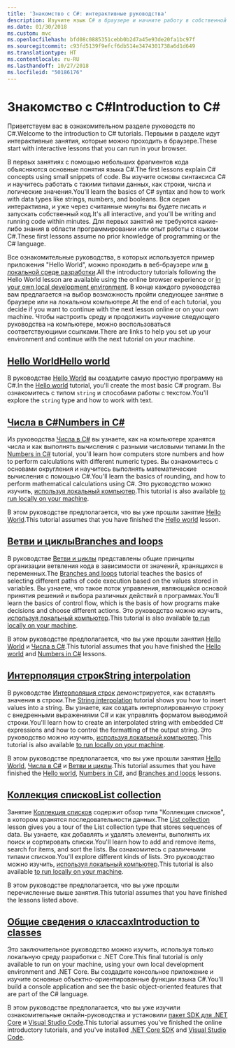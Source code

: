 ```yaml
---
title: 'Знакомство с C#: интерактивные руководства'
description: Изучите язык C# в браузере и начните работу в собственной среде разработки
ms.date: 01/30/2018
ms.custom: mvc
ms.openlocfilehash: bfd08c0885351cebb0b2d7a45e93de20fa1bc97f
ms.sourcegitcommit: c93fd5139f9efcf6db514e3474301738a6d1d649
ms.translationtype: HT
ms.contentlocale: ru-RU
ms.lasthandoff: 10/27/2018
ms.locfileid: "50186176"
---
```

# <a name="introduction-to-c"></a><span data-ttu-id="ef316-103">Знакомство с C#</span><span class="sxs-lookup"><span data-stu-id="ef316-103">Introduction to C#</span></span> #

<span data-ttu-id="ef316-104">Приветствуем вас в ознакомительном разделе руководств по C#.</span><span class="sxs-lookup"><span data-stu-id="ef316-104">Welcome to the introduction to C# tutorials.</span></span> <span data-ttu-id="ef316-105">Первыми в разделе идут интерактивные занятия, которые можно проходить в браузере.</span><span class="sxs-lookup"><span data-stu-id="ef316-105">These start with interactive lessons that you can run in your browser.</span></span>

<span data-ttu-id="ef316-106">В первых занятиях с помощью небольших фрагментов кода объясняются основные понятия языка C#.</span><span class="sxs-lookup"><span data-stu-id="ef316-106">The first lessons explain C# concepts using small snippets of code.</span></span> <span data-ttu-id="ef316-107">Вы изучите основы синтаксиса C# и научитесь работать с такими типами данных, как строки, числа и логические значения.</span><span class="sxs-lookup"><span data-stu-id="ef316-107">You'll learn the basics of C# syntax and how to work with data types like strings, numbers, and booleans.</span></span> <span data-ttu-id="ef316-108">Вся серия интерактивна, и уже через считанные минуты вы будете писать и запускать собственный код.</span><span class="sxs-lookup"><span data-stu-id="ef316-108">It's all interactive, and you'll be writing and running code within minutes.</span></span> <span data-ttu-id="ef316-109">Для первых занятий не требуются какие-либо знания в области программировании или опыт работы с языком C#.</span><span class="sxs-lookup"><span data-stu-id="ef316-109">These first lessons assume no prior knowledge of programming or the C# language.</span></span>

<span data-ttu-id="ef316-110">Все ознакомительные руководства, в которых используется пример приложения "Hello World", можно проходить в веб-браузере или [в локальной среде разработки](local-environment.md).</span><span class="sxs-lookup"><span data-stu-id="ef316-110">All the introductory tutorials following the Hello World lesson are available using the online browser experience or [in your own local development environment](local-environment.md).</span></span> <span data-ttu-id="ef316-111">В конце каждого руководства вам предлагается на выбор возможность пройти следующее занятие в браузере или на локальном компьютере.</span><span class="sxs-lookup"><span data-stu-id="ef316-111">At the end of each tutorial, you decide if you want to continue with the next lesson online or on your own machine.</span></span> <span data-ttu-id="ef316-112">Чтобы настроить среду и продолжить изучение следующего руководства на компьютере, можно воспользоваться соответствующими ссылками.</span><span class="sxs-lookup"><span data-stu-id="ef316-112">There are links to help you set up your environment and continue with the next tutorial on your machine.</span></span>

## <a name="hello-worldhello-worldyml"></a>[<span data-ttu-id="ef316-113">Hello World</span><span class="sxs-lookup"><span data-stu-id="ef316-113">Hello world</span></span>](hello-world.yml)

<span data-ttu-id="ef316-114">В руководстве [Hello World](hello-world.yml) вы создадите самую простую программу на C#.</span><span class="sxs-lookup"><span data-stu-id="ef316-114">In the [Hello world](hello-world.yml) tutorial, you'll create the most basic C# program.</span></span> <span data-ttu-id="ef316-115">Вы ознакомитесь с типом `string` и способами работы с текстом.</span><span class="sxs-lookup"><span data-stu-id="ef316-115">You'll explore the `string` type and how to work with text.</span></span>

## <a name="numbers-in-cnumbers-in-csharpyml"></a>[<span data-ttu-id="ef316-116">Числа в C#</span><span class="sxs-lookup"><span data-stu-id="ef316-116">Numbers in C#</span></span>](numbers-in-csharp.yml)

<span data-ttu-id="ef316-117">Из руководства [Числа в C#](numbers-in-csharp.yml) вы узнаете, как на компьютере хранятся числа и как выполнять вычисления с разными числовыми типами.</span><span class="sxs-lookup"><span data-stu-id="ef316-117">In the [Numbers in C#](numbers-in-csharp.yml) tutorial, you'll learn how computers store numbers and how to perform calculations with different numeric types.</span></span> <span data-ttu-id="ef316-118">Вы ознакомитесь с основами округления и научитесь выполнять математические вычисления с помощью C#.</span><span class="sxs-lookup"><span data-stu-id="ef316-118">You'll learn the basics of rounding, and how to perform mathematical calculations using C#.</span></span> <span data-ttu-id="ef316-119">Это руководство можно изучить, [используя локальный компьютер](numbers-in-csharp-local.md).</span><span class="sxs-lookup"><span data-stu-id="ef316-119">This tutorial is also available [to run locally on your machine](numbers-in-csharp-local.md).</span></span>

<span data-ttu-id="ef316-120">В этом руководстве предполагается, что вы уже прошли занятие [Hello World](hello-world.yml).</span><span class="sxs-lookup"><span data-stu-id="ef316-120">This tutorial assumes that you have finished the [Hello world](hello-world.yml) lesson.</span></span>

## <a name="branches-and-loopsbranches-and-loopsyml"></a>[<span data-ttu-id="ef316-121">Ветви и циклы</span><span class="sxs-lookup"><span data-stu-id="ef316-121">Branches and loops</span></span>](branches-and-loops.yml)

<span data-ttu-id="ef316-122">В руководстве [Ветви и циклы](branches-and-loops.yml) представлены общие принципы организации ветвления кода в зависимости от значений, хранящихся в переменных.</span><span class="sxs-lookup"><span data-stu-id="ef316-122">The [Branches and loops](branches-and-loops.yml) tutorial teaches the basics of selecting different paths of code execution based on the values stored in variables.</span></span> <span data-ttu-id="ef316-123">Вы узнаете, что такое поток управления, являющийся основой принятия решений и выбора различных действий в программах.</span><span class="sxs-lookup"><span data-stu-id="ef316-123">You'll learn the basics of control flow, which is the basis of how programs make decisions and choose different actions.</span></span> <span data-ttu-id="ef316-124">Это руководство можно изучить, [используя локальный компьютер](branches-and-loops-local.md).</span><span class="sxs-lookup"><span data-stu-id="ef316-124">This tutorial is also available [to run locally on your machine](branches-and-loops-local.md).</span></span>

<span data-ttu-id="ef316-125">В этом руководстве предполагается, что вы уже прошли занятия [Hello World](hello-world.yml) и [Числа в C#](numbers-in-csharp.yml).</span><span class="sxs-lookup"><span data-stu-id="ef316-125">This tutorial assumes that you have finished the [Hello world](hello-world.yml) and [Numbers in C#](numbers-in-csharp.yml) lessons.</span></span>

## <a name="string-interpolationinterpolated-stringsyml"></a>[<span data-ttu-id="ef316-126">Интерполяция строк</span><span class="sxs-lookup"><span data-stu-id="ef316-126">String interpolation</span></span>](interpolated-strings.yml)

<span data-ttu-id="ef316-127">В руководстве [Интерполяция строк](interpolated-strings.yml) демонстрируется, как вставлять значения в строки.</span><span class="sxs-lookup"><span data-stu-id="ef316-127">The [String interpolation](interpolated-strings.yml) tutorial shows you how to insert values into a string.</span></span> <span data-ttu-id="ef316-128">Вы узнаете, как создать интерполированную строку с внедренными выражениями C# и как управлять форматом выводимой строки.</span><span class="sxs-lookup"><span data-stu-id="ef316-128">You'll learn how to create an interpolated string with embedded C# expressions and how to control the formatting of the output string.</span></span> <span data-ttu-id="ef316-129">Это руководство можно изучить, [используя локальный компьютер](interpolated-strings-local.md).</span><span class="sxs-lookup"><span data-stu-id="ef316-129">This tutorial is also available [to run locally on your machine](interpolated-strings-local.md).</span></span>

<span data-ttu-id="ef316-130">В этом руководстве предполагается, что вы уже прошли занятия [Hello World](hello-world.yml), [Числа в C#](numbers-in-csharp.yml) и [Ветви и циклы](branches-and-loops.yml).</span><span class="sxs-lookup"><span data-stu-id="ef316-130">This tutorial assumes that you have finished the [Hello world](hello-world.yml), [Numbers in C#](numbers-in-csharp.yml), and [Branches and loops](branches-and-loops.yml) lessons.</span></span>

## <a name="list-collectionlist-collectionyml"></a>[<span data-ttu-id="ef316-131">Коллекция списков</span><span class="sxs-lookup"><span data-stu-id="ef316-131">List collection</span></span>](list-collection.yml)

<span data-ttu-id="ef316-132">Занятие [Коллекция списков](list-collection.yml) содержит обзор типа "Коллекция списков", в котором хранятся последовательности данных.</span><span class="sxs-lookup"><span data-stu-id="ef316-132">The [List collection](list-collection.yml) lesson gives you a tour of the List collection type that stores sequences of data.</span></span> <span data-ttu-id="ef316-133">Вы узнаете, как добавлять и удалять элементы, выполнять их поиск и сортировать списки.</span><span class="sxs-lookup"><span data-stu-id="ef316-133">You'll learn how to add and remove items, search for items, and sort the lists.</span></span> <span data-ttu-id="ef316-134">Вы ознакомитесь с различными типами списков.</span><span class="sxs-lookup"><span data-stu-id="ef316-134">You'll explore different kinds of lists.</span></span> <span data-ttu-id="ef316-135">Это руководство можно изучить, [используя локальный компьютер](arrays-and-collections.md).</span><span class="sxs-lookup"><span data-stu-id="ef316-135">This tutorial is also available [to run locally on your machine](arrays-and-collections.md).</span></span>

<span data-ttu-id="ef316-136">В этом руководстве предполагается, что вы уже прошли перечисленные выше занятия.</span><span class="sxs-lookup"><span data-stu-id="ef316-136">This tutorial assumes that you have finished the lessons listed above.</span></span>

## <a name="introduction-to-classesintroduction-to-classesmd"></a>[<span data-ttu-id="ef316-137">Общие сведения о классах</span><span class="sxs-lookup"><span data-stu-id="ef316-137">Introduction to classes</span></span>](introduction-to-classes.md)

<span data-ttu-id="ef316-138">Это заключительное руководство можно изучить, используя только локальную среду разработки с .NET Core.</span><span class="sxs-lookup"><span data-stu-id="ef316-138">This final tutorial is only available to run on your machine, using your own local development environment and .NET Core.</span></span>
<span data-ttu-id="ef316-139">Вы создадите консольное приложение и изучите основные объектно-ориентированные функции языка C#.</span><span class="sxs-lookup"><span data-stu-id="ef316-139">You'll build a console application and see the basic object-oriented features that are part of the C# language.</span></span>

<span data-ttu-id="ef316-140">В этом руководстве предполагается, что вы уже изучили ознакомительные онлайн-руководства и установили [пакет SDK для .NET Core](https://www.microsoft.com/net/download) и [Visual Studio Code](https://code.visualstudio.com/).</span><span class="sxs-lookup"><span data-stu-id="ef316-140">This tutorial assumes you've finished the online introductory tutorials, and you've installed [.NET Core SDK](https://www.microsoft.com/net/download) and [Visual Studio Code](https://code.visualstudio.com/).</span></span>